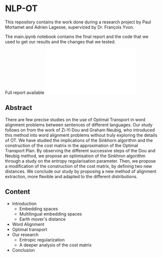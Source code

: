 # NLP-OT

This repository contains the work done during a research project by Paul Mortamet and Adrien Lagesse, supervized by Dr. François Yvon.

The main.ipynb notebook contains the final report and the code that we used to get our results and the changes that we tested.

Full report available ![here](assets/report.pdf)

## Abstract

There are few precise studies on the use of Optimal Transport in word alignment problems between sentences of different languages. Our study follows on from the work of Zi-Yi Dou and Graham Neubig, who introduced this method into word alignment problems without truly exploring the details of OT. We have studied the implications of the Sinkhorn algorithm and the construction of the cost matrix in the approximation of the Optimal Transport Plan. By observing the different successive steps of the Dou and Neubig method, we propose an optimisation of the Sinkhron algorithm through a study on the entropy regularisation parameter. Then, we propose a modification of the construction of the cost matrix, by defining two new distances. We conclude our study by proposing a new method of alignment extraction, more flexible and adapted to the different distributions.

## Content

- Introduction
    - Embedding spaces
    - Multilingual embedding spaces
    - Earth mover's distance
- Word Alignment
- Optimal transport
- Our research
    - Entropic regularization
    - A deeper analysis of the cost matrix
- Conclusion
